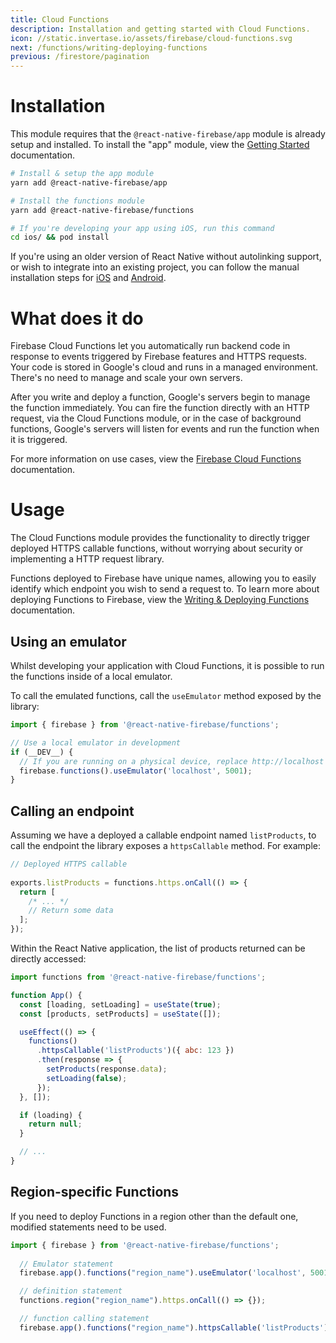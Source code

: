 ```yaml
---
title: Cloud Functions
description: Installation and getting started with Cloud Functions.
icon: //static.invertase.io/assets/firebase/cloud-functions.svg
next: /functions/writing-deploying-functions
previous: /firestore/pagination
---
```


# Installation

This module requires that the `@react-native-firebase/app` module is already setup and installed. To install the "app" module, view the
[Getting Started](/) documentation.

```bash
# Install & setup the app module
yarn add @react-native-firebase/app

# Install the functions module
yarn add @react-native-firebase/functions

# If you're developing your app using iOS, run this command
cd ios/ && pod install
```

If you're using an older version of React Native without autolinking support, or wish to integrate into an existing project,
you can follow the manual installation steps for [iOS](/functions/usage/installation/ios) and [Android](/functions/usage/installation/android).

# What does it do

Firebase Cloud Functions let you automatically run backend code in response to events triggered by Firebase features and
HTTPS requests. Your code is stored in Google's cloud and runs in a managed environment. There's no need to manage and
scale your own servers.

<Youtube id="vr0Gfvp5v1A" />

After you write and deploy a function, Google's servers begin to manage the function immediately. You can fire the function
directly with an HTTP request, via the Cloud Functions module, or in the case of background functions, Google's servers will listen for events and run
the function when it is triggered.

For more information on use cases, view the [Firebase Cloud Functions](https://firebase.google.com/docs/functions/use-cases) documentation.

# Usage

The Cloud Functions module provides the functionality to directly trigger deployed HTTPS callable functions, without worrying
about security or implementing a HTTP request library.

Functions deployed to Firebase have unique names, allowing you to easily identify which endpoint you wish to send a request to.
To learn more about deploying Functions to Firebase, view the [Writing & Deploying Functions](/functions/writing-deploying-functions) documentation.

## Using an emulator

Whilst developing your application with Cloud Functions, it is possible to run the functions inside of a local emulator.

To call the emulated functions, call the `useEmulator` method exposed by the library:

```js
import { firebase } from '@react-native-firebase/functions';

// Use a local emulator in development
if (__DEV__) {
  // If you are running on a physical device, replace http://localhost with the local ip of your PC. (http://192.168.x.x)
  firebase.functions().useEmulator('localhost', 5001);
}
```

## Calling an endpoint

Assuming we have a deployed a callable endpoint named `listProducts`, to call the endpoint the library exposes a
`httpsCallable` method. For example:

```js
// Deployed HTTPS callable
  
exports.listProducts = functions.https.onCall(() => {
  return [
    /* ... */
    // Return some data
  ];
});
```

Within the React Native application, the list of products returned can be directly accessed:

```jsx
import functions from '@react-native-firebase/functions';

function App() {
  const [loading, setLoading] = useState(true);
  const [products, setProducts] = useState([]);

  useEffect(() => {
    functions()
      .httpsCallable('listProducts')({ abc: 123 })
      .then(response => {
        setProducts(response.data);
        setLoading(false);
      });
  }, []);

  if (loading) {
    return null;
  }

  // ...
}
```

## Region-specific Functions

If you need to deploy Functions in a region other than the default one, modified statements need to be used. 

```javascript
import { firebase } from '@react-native-firebase/functions';
  
  // Emulator statement 
  firebase.app().functions("region_name").useEmulator('localhost', 5001);

  // definition statement 
  functions.region("region_name").https.onCall(() => {});

  // function calling statement
  firebase.app().functions("region_name").httpsCallable('listProducts')({ abc: 123 }).then();
```


